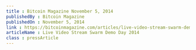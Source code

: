 ```yaml
---
title : Bitcoin Magazine November 5, 2014
publishedBy : Bitcoin Magazine
publishedOn : November 5, 2014
link : https://bitcoinmagazine.com/articles/live-video-stream-swarm-demo-day-2014-1415153959/
articleName : Live Video Stream Swarm Demo Day 2014
class : pressArticle
---
```


